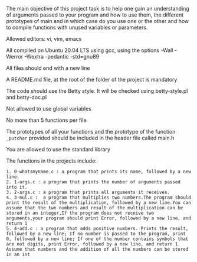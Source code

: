 The main objective of this project task is to help one gain an understanding 
of arguments passed to your program and how to use them, the different prototypes of main 
and in which case do you use one or the other and how to compile functions with unused variables or parameters.

Allowed editors: vi, vim, emacs

All compiled on Ubuntu 20.04 LTS using gcc, using the options -Wall -Werror -Wextra -pedantic -std=gnu89

All files should end with a new line

A README.md file, at the root of the folder of the project is mandatory

The code should use the Betty style. It will be checked using betty-style.pl and betty-doc.pl

Not allowed to use global variables

No more than 5 functions per file

The prototypes of all your functions and the prototype of the function `_putchar` provided should be included in the header file called main.h

You are allowed to use the standard library

The functions in the projects include:

	1. 0-whatsmyname.c : a program that prints its name, followed by a new line.
	2. 1-args.c : a program that prints the number of arguments passed into it.
	3. 2-args.c : a program that prints all arguments it receives.
	4. 3-mul.c :  a program that multiplies two numbers.The program should print the result of the multiplication, followed by a new line.You can assume that the twn numbers and result of the multiplication can be stored in an integer,If the program does not receive two arguments,your program should print Error, followed by a new line, and return 1
	5. 4-add.c : a program that adds positive numbers. Prints the result, followed by a new line; If no number is passed to the program, print 0, followed by a new line; If one of the number contains symbols that are not digits, print Error, followed by a new line, and return 1. Assume that numbers and the addition of all the numbers can be stored in an int 
	
